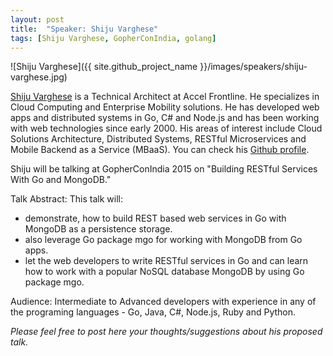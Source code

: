 ```yaml
---
layout: post
title:  "Speaker: Shiju Varghese"
tags: [Shiju Varghese, GopherConIndia, golang]
---
```


![Shiju Varghese]({{ site.github_project_name }}/images/speakers/shiju-varghese.jpg)

[Shiju Varghese](https://twitter.com/shijucv) is a Technical Architect at Accel Frontline. He specializes in Cloud Computing and Enterprise Mobility solutions. He has developed web apps and distributed systems in Go, C# and Node.js and has been working with web technologies since early 2000. His areas of interest include Cloud Solutions Architecture, Distributed Systems, RESTful Microservices and Mobile Backend as a Service (MBaaS). You can check his [Github profile](https://github.com/shijuvar).

Shiju will be talking at GopherConIndia 2015 on "Building RESTful Services With Go and MongoDB."

Talk Abstract: This talk will:

* demonstrate, how to build REST based web services in Go with MongoDB as a persistence storage. 
* also leverage Go package mgo for working with MongoDB from Go apps.
* let the web developers to write RESTful services in Go and can learn how to work with a popular NoSQL database MongoDB by using Go package mgo.

Audience: Intermediate to Advanced developers with experience in any of the programing languages - Go, Java, C#, Node.js, Ruby and Python.

_Please feel free to post here your thoughts/suggestions about his proposed talk._
